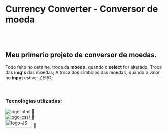 <h1>Currency Converter - Conversor de moeda</h1>
<br/>
<br/>
<h2>Meu primerio projeto de conversor de moedas.</h2>
<p>Todo feito no detalhe, troca da <b>moeda</b>, quando o <b>select</b> for alterado; Troca das <b>img's</b> das moedas; A troca dos símbolos das moedas,
quando o valor no <b>input</b> estiver ZERO;</p>
<br/>
<h3>Tecnologias utlizadas:</h3>

<img src="https://img.shields.io/badge/HTML-239120?style=for-the-badge&logo=html5&logoColor=white" alt="logo-html"/>  :pushpin: <br/>
<img src="https://img.shields.io/badge/CSS3-1572B6?style=for-the-badge&logo=css3&logoColor=white" alt=logo-css/>   :pushpin: <br/>
<img src="https://img.shields.io/badge/JavaScript-F7DF1E?style=for-the-badge&logo=javascript&logoColor=black" alt="logo-JS" width="85px" height="25px" />  :pushpin:
